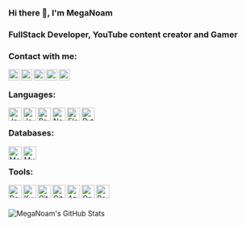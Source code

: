 ### Hi there 👋, I'm MegaNoam

<!--
**MegaNoam/MegaNoam** is a ✨ _special_ ✨ repository because its `README.md` (this file) appears on your GitHub profile.

Here are some ideas to get you started:

- 🔭 I’m currently working on ...
- 🌱 I’m currently learning ...
- 👯 I’m looking to collaborate on ...
- 🤔 I’m looking for help with ...
- 💬 Ask me about ...
- 📫 How to reach me: ...
- 😄 Pronouns: ...
- ⚡ Fun fact: ...
-->

### FullStack Developer, YouTube content creator and Gamer

### Contact with me:
[<img align="left" alt="MegaNoam | YouTube" width="22px" src="https://cdn.jsdelivr.net/npm/simple-icons@v3/icons/youtube.svg"/>][youtube]
[<img align="left" alt="MegaNoam | Discord" width="22px" src="https://cdn.jsdelivr.net/npm/simple-icons@3.4.1/icons/discord.svg"/>][discord]
[<img align="left" alt="MegaNoam | Instagram" width="22px" src="https://cdn.jsdelivr.net/npm/simple-icons@3.4.1/icons/instagram.svg"/>][instagram]
[<img align="left" alt="MegaNoam | Twitter" width="22px" src="https://cdn.jsdelivr.net/npm/simple-icons@3.4.1/icons/twitter.svg"/>][twitter]
[<img align="left" alt="MegaNoam | Tiktok" width="22px" src="https://cdn.jsdelivr.net/npm/simple-icons@3.4.1/icons/tiktok.svg"/>][tiktok]
<br/>

### Languages:
<img align="left" alt="Java" width="26px" src="https://cdn.jsdelivr.net/npm/simple-icons@v3/icons/java.svg"/>
<img align="left" alt="JavaScript" width="26px" src="https://cdn.jsdelivr.net/npm/simple-icons@3.13.0/icons/javascript.svg"/>
<img align="left" alt="React.js" width="26px" src="https://cdn.jsdelivr.net/npm/simple-icons@v3/icons/react.svg"/>
<img align="left" alt="Node.js" width="26px" src="https://cdn.jsdelivr.net/npm/simple-icons@3.13.0/icons/node-dot-js.svg"/>
<img align="left" alt="Electron.js" width="26px" src="https://cdn.jsdelivr.net/npm/simple-icons@3.13.0/icons/electron.svg"/>
<img align="left" alt="Python" width="26px" src="https://cdn.jsdelivr.net/npm/simple-icons@v3/icons/python.svg"/>
<br/>

### Databases:
<img align="left" alt="MongoDB" width="26px" src="https://cdn.jsdelivr.net/npm/simple-icons@3.13.0/icons/mysql.svg"/>
<img align="left" alt="MySQL" width="26px" src="https://cdn.jsdelivr.net/npm/simple-icons@3.13.0/icons/mongodb.svg"/>
<br/>

### Tools:
<img align="left" alt="Docker" width="26px" src="https://cdn.jsdelivr.net/npm/simple-icons@v3/icons/docker.svg"/>
<img align="left" alt="Kubernetes" width="26px" src="https://cdn.jsdelivr.net/npm/simple-icons@v3/icons/kubernetes.svg"/>
<img align="left" alt="GitHub" width="26px" src="https://cdn.jsdelivr.net/npm/simple-icons@v3/icons/github.svg"/>
<img align="left" alt="Git" width="26px" src="https://cdn.jsdelivr.net/npm/simple-icons@v3/icons/git.svg"/>
<img align="left" alt="Azure" width="26px" src="https://cdn.jsdelivr.net/npm/simple-icons@3.13.0/icons/azuredevops.svg"/>
<img align="left" alt="OpenShift" width="26px" src="https://cdn.jsdelivr.net/npm/simple-icons@3.13.0/icons/redhatopenshift.svg"/>
<img align="left" alt="Raspberry Pi" width="26px" src="https://cdn.jsdelivr.net/npm/simple-icons@v3/icons/raspberrypi.svg"/>

<br/> <br/>

<img align="left" alt="MegaNoam's GitHub Stats" src="https://github-readme-stats.vercel.app/api?username=MegaNoam&show_icons=true&hide_border=true&count_private=true&hide=stars&theme=dark"/>

[youtube]: https://www.youtube.com/MegaNoam
[discord]: https://discordapp.com/users/152888832503578624
[instagram]: https://instagram.com/MegaNoam
[twitter]: https://www.twitter.com/MegaNoam
[tiktok]: https://www.tiktok.com/@MegaNoam_
